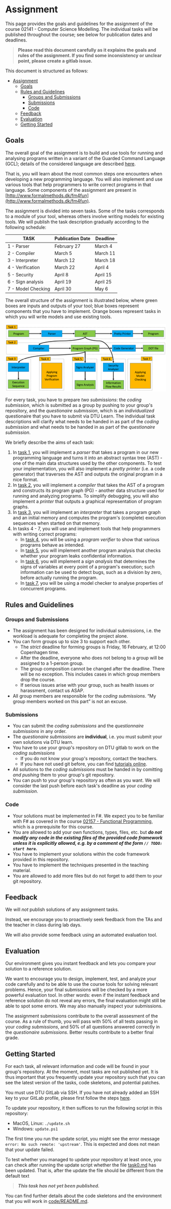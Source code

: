 # Assignment

This page provides the goals and guidelines for the assignment of the course 02141 - Computer Science Modelling.
The individual tasks will be published throughout the course; see below for publication dates and deadlines.

> **Please read this document carefully as it explains the goals and rules of the assignment. If you find some inconsistency or unclear point, please create a gitlab issue.**

This document is structured as follows:

- [Assignment](#assignment)
  - [Goals](#goals)
  - [Rules and Guidelines](#rules-and-guidelines)
    - [Groups and Submissions](#groups-and-submissions)
    - [Submissions](#submissions)
    - [Code](#code)
  - [Feedback](#feedback)
  - [Evaluation](#evaluation)
  - [Getting Started](#getting-started)


## Goals

The overall goal of the assignment is to build and use tools for running and analysing programs written in a variant of the Guarded Command Language (GCL); details of the considered language are described [here](gcl.md).

That is, you will learn about the most common steps one encounters when developing a new programming language.
You will also implement and use various tools that help programmers to write correct programs in that language.
Some components of the assignment are present in [http://www.formalmethods.dk/fm4fun](http://www.formalmethods.dk/fm4fun).

The assignment is divided into seven tasks. Some of the tasks corresponds to a module of your tool, whereas others involve writing models for existing tools.
We will publish the task description gradually according to the following schedule:

| TASK | Publication Date | Deadline |
| --- | --- | --- |
| 1 - Parser | February 27 | March 4 |
| 2 - Compiler | March 5 | March 11 |
| 3 - Interpreter | March 12 | March 18 |
| 4 - Verification | March 22 | April 4 |
| 5 - Security | April 8 | April 15 |
| 6 - Sign analysis | April 19 | April 25 |
| 7 - Model Checking | April 30 | May 6 |

The overall structure of the assignment is illustrated below, where green boxes are inputs and outputs of your tool; blue boxes represent components that you have to implement.
Orange boxes represent tasks in which you will write models and use existing tools.

![Structure of the Assignment](overview.png)

For every task, you have to prepare *two submissions*: the *coding submission*, which is submitted as a group by pushing to your group's repository, and the *questionaire submission*, which is an *individualized* questionaire that you have to submit via DTU Learn. The individual task descriptions will clarify what needs to be handed in as part of the *coding submission* and what needs to be handed in as part of the *questionaire submission*.

We briefly describe the aims of each task:

1. In [task 1](task1.md), you will implement a *parser* that takes a program in our new programming language and turns it into an abstract syntax tree (AST) - one of the main data structures used by the other components. To test your implementation, you will also implement a *pretty printer* (i.e. a code generator) that traverses the AST and outputs the original program in a nice format.
2. In [task 2](task2.md), you will implement a *compiler* that takes the AST of a program and constructs its program graph (PG) - another data structure used for running and analyzing programs. To simplify debugging, you will also implement a *printer* that outputs a graphical representation of program graphs.
3. In [task 3](task3.md), you will implement an *interpreter* that takes a program graph and an initial memory and computes the program's (complete) execution sequences when started on that memory.
4. In tasks 4 - 7, you will use and implement tools that help programmers with writing correct programs:
    - In [task 4](task4.md), you will be using a *program verifier* to show that various programs behave as intended.
     - In [task 5](task5.md), you will implement another program analysis that checks whether your program leaks confidential information.
    - In [task 6](task6.md), you will implement a *sign analysis* that determines the signs of variables at every point of a program's execution; such information can be used to detect bugs, such as a division by zero, before actually running the program.
    - In [task 7](task7.md), you will be using a model checker to analyse properties of concurrent programs.


## Rules and Guidelines

### Groups and Submissions

- The assignment has been designed for individual submissions, i.e. the workload is adequate for completing the project alone.
- You can form groups up to size 3 to support each other.
    * The *strict* deadline for forming groups is Friday, 16 February, at 12:00 Copenhagen time.
    * After the deadline, everyone who does not belong to a group will be assigned to a 1-person group.
    * The group composition cannot be changed after the deadline. There will be no exception. This includes cases in which group members drop the course.
    * If serious issues arise with your group, such as health issues or harassment, contact us ASAP.
- All group members are responsible for the *coding submissions*. “My group members worked on this part” is not an excuse.

### Submissions

- You can submit the *coding submissions* and the *questionnaire submissions* in any order.
- The *questionaire submissions* are **individual**, i.e. you must submit your own solutions via DTU learn.
- You have to use your group's repository on DTU gitlab to work on the *coding submissions*
    * If you do not know your group's repository, contact the teachers.
    * If you have not used git before, you can find [tutorials online](https://git-scm.com/docs/gittutorial).
- All solutions to the *coding submissions* must be handed in by comitting *and pushing* them to your group's git repository.
- You can push to your group's repository as often as you want. We will consider the last push before each task's deadline as your *coding submission*.

### Code

- Your solutions must be implemented in F#. We expect you to be familiar with F# as covered in the course [02157 - Functional Programming](https://kurser.dtu.dk/course/02157), which is a prerequisite for this course.
- You are allowed to add your own functions, types, files, etc. but ***do not modify any code in the existing files of the provided code framework unless it is explicitly allowed, e.g. by a comment of the form `// TODO: start here`.***
- You have to implement your solutions within the code framework provided in this repository.
- You have to implement the techniques presented in the teaching material.
- You are allowed to add more files but do not forget to add them to your git repository.


## Feedback

We will *not* publish solutions of any assignment tasks.

Instead, we encourage you to proactively seek feedback from the TAs and the teacher in class during lab days.

We will also provide some feedback using an automated evaluation tool.

## Evaluation

Our environment gives you instant feedback and lets you compare your solution to a reference solution.

We want to encourage you to design, implement, test, and analyze your code carefully and to be able to use the course tools for solving relevant problems.
Hence, your final submissions will be checked by a more powerful evaluation tool.
In other words: even if the instant feedback and reference solution do not reveal any errors, the final evaluation might still be able to spot some errors.
We may also manually inspect your submissions.

The assignment submissions contribute to the overall asssesment of the course. As a rule of thumb, you will pass with 50% of all tests passing in your *coding submissions*, and 50% of all questions answered correctly in the *questionaire submissions*. Better results contribute to a better final grade.



## Getting Started

For each task, all relevant information and code will be found in your group's repository. At the moment, most tasks are not published yet. It is thus important that you frequently update your repository such that you can see the latest version of the tasks, code skeletons, and potential patches.

You must use DTU GitLab via SSH.
If you have not already added an SSH key to your GitLab profile, please first follow the steps [here](ssh.md).

To update your repository, it then suffices to run the following script in this repository:

- MacOS, Linux: `./update.sh`
- Windows: `update.ps1`

The first time you run the update script, you might see the error message
`error: No such remote: 'upstream'`.
This is expected and does not mean that your update failed.

To test whether you managed to update your repository at least once, you can check after running the update script whether the file [task0.md](task0.md) has been updated. That is, after the update the file should be different from the default text 

> _**This task has not yet been published.**_

You can find further details about the code skeletons and the environment that you will work in [code/README.md](code/README.md).

